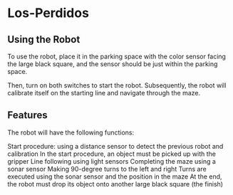 # Los-Perdidos

## Using the Robot
To use the robot, place it in the parking space with the color sensor facing the large black square, and the sensor should be just within the parking space.

Then, turn on both switches to start the robot. Subsequently, the robot will calibrate itself on the starting line and navigate through the maze.

## Features
The robot will have the following functions:

Start procedure: using a distance sensor to detect the previous robot and calibration
In the start procedure, an object must be picked up with the gripper
Line following using light sensors
Completing the maze using a sonar sensor
Making 90-degree turns to the left and right
Turns are executed using the sonar sensor and the position in the maze
At the end, the robot must drop its object onto another large black square (the finish)
